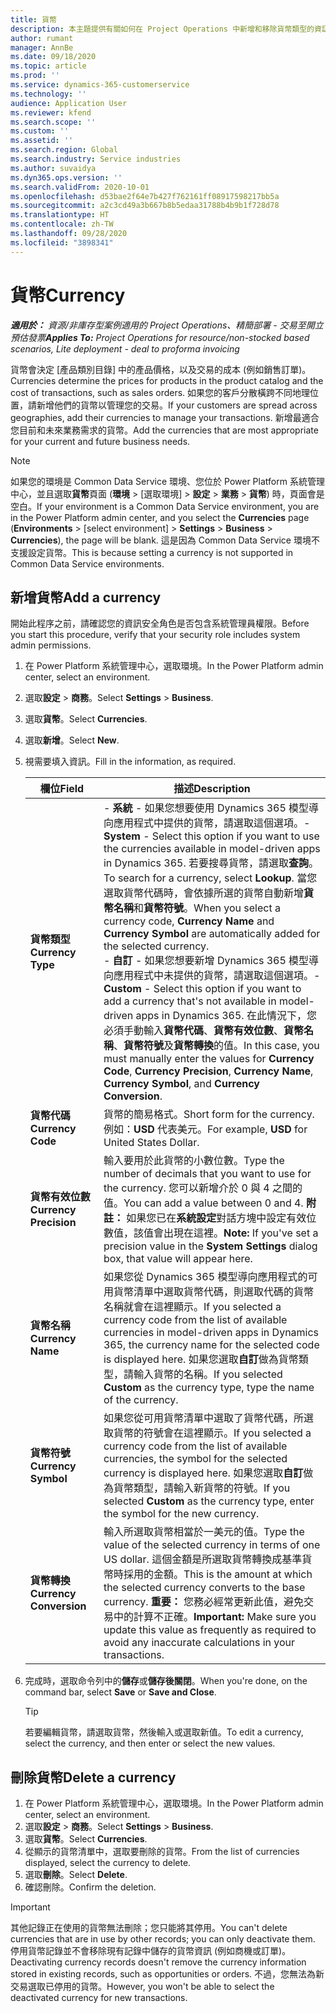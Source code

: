 ```yaml
---
title: 貨幣
description: 本主題提供有關如何在 Project Operations 中新增和移除貨幣類型的資訊。
author: rumant
manager: AnnBe
ms.date: 09/18/2020
ms.topic: article
ms.prod: ''
ms.service: dynamics-365-customerservice
ms.technology: ''
audience: Application User
ms.reviewer: kfend
ms.search.scope: ''
ms.custom: ''
ms.assetid: ''
ms.search.region: Global
ms.search.industry: Service industries
ms.author: suvaidya
ms.dyn365.ops.version: ''
ms.search.validFrom: 2020-10-01
ms.openlocfilehash: d53bae2f64e7b427f762161ff08917598217bb5a
ms.sourcegitcommit: a2c3cd49a3b667b8b5edaa31788b4b9b1f728d78
ms.translationtype: HT
ms.contentlocale: zh-TW
ms.lasthandoff: 09/28/2020
ms.locfileid: "3898341"
---
```

# <a name="currency"></a><span data-ttu-id="4e929-103">貨幣</span><span class="sxs-lookup"><span data-stu-id="4e929-103">Currency</span></span>

<span data-ttu-id="4e929-104">_**適用於：** 資源/非庫存型案例適用的 Project Operations、精簡部署 - 交易至開立預估發票_</span><span class="sxs-lookup"><span data-stu-id="4e929-104">_**Applies To:** Project Operations for resource/non-stocked based scenarios, Lite deployment - deal to proforma invoicing_</span></span>

<span data-ttu-id="4e929-105">貨幣會決定 [產品類別目錄] 中的產品價格，以及交易的成本 (例如銷售訂單)。</span><span class="sxs-lookup"><span data-stu-id="4e929-105">Currencies determine the prices for products in the product catalog and the cost of transactions, such as sales orders.</span></span> <span data-ttu-id="4e929-106">如果您的客戶分散橫跨不同地理位置，請新增他們的貨幣以管理您的交易。</span><span class="sxs-lookup"><span data-stu-id="4e929-106">If your customers are spread across geographies, add their currencies to manage your transactions.</span></span> <span data-ttu-id="4e929-107">新增最適合您目前和未來業務需求的貨幣。</span><span class="sxs-lookup"><span data-stu-id="4e929-107">Add the currencies that are most appropriate for your current and future business needs.</span></span>  

> [!NOTE]
> <span data-ttu-id="4e929-108">如果您的環境是 Common Data Service 環境、您位於 Power Platform 系統管理中心，並且選取**貨幣**頁面 (**環境** > [選取環境] > **設定** > **業務** > **貨幣**) 時，頁面會是空白。</span><span class="sxs-lookup"><span data-stu-id="4e929-108">If your environment is a Common Data Service environment, you are in the Power Platform admin center, and you select the **Currencies** page (**Environments** > [select environment] > **Settings** > **Business** > **Currencies**), the page will be blank.</span></span> <span data-ttu-id="4e929-109">這是因為 Common Data Service 環境不支援設定貨幣。</span><span class="sxs-lookup"><span data-stu-id="4e929-109">This is because setting a currency is not supported in Common Data Service environments.</span></span>

## <a name="add-a-currency"></a><span data-ttu-id="4e929-110">新增貨幣</span><span class="sxs-lookup"><span data-stu-id="4e929-110">Add a currency</span></span>  
<span data-ttu-id="4e929-111">開始此程序之前，請確認您的資訊安全角色是否包含系統管理員權限。</span><span class="sxs-lookup"><span data-stu-id="4e929-111">Before you start this procedure, verify that your security role includes system admin permissions.</span></span> 

1. <span data-ttu-id="4e929-112">在 Power Platform 系統管理中心，選取環境。</span><span class="sxs-lookup"><span data-stu-id="4e929-112">In the Power Platform admin center, select an environment.</span></span> 
2. <span data-ttu-id="4e929-113">選取**設定** > **商務**。</span><span class="sxs-lookup"><span data-stu-id="4e929-113">Select **Settings** > **Business**.</span></span>
3. <span data-ttu-id="4e929-114">選取**貨幣**。</span><span class="sxs-lookup"><span data-stu-id="4e929-114">Select **Currencies**.</span></span>  
4. <span data-ttu-id="4e929-115">選取**新增**。</span><span class="sxs-lookup"><span data-stu-id="4e929-115">Select **New**.</span></span>  
5. <span data-ttu-id="4e929-116">視需要填入資訊。</span><span class="sxs-lookup"><span data-stu-id="4e929-116">Fill in the information, as required.</span></span>  


   |          <span data-ttu-id="4e929-117">欄位</span><span class="sxs-lookup"><span data-stu-id="4e929-117">Field</span></span>          |                                                                                                                                                                                                                                                                                                                                                                            <span data-ttu-id="4e929-118">描述</span><span class="sxs-lookup"><span data-stu-id="4e929-118">Description</span></span>                                                                                                                                                                                                                                                                                                                                                                            |
   |-------------------------|-------------------------------------------------------------------------------------------------------------------------------------------------------------------------------------------------------------------------------------------------------------------------------------------------------------------------------------------------------------------------------------------------------------------------------------------------------------------------------------------------------------------------------------------------------------------------------------------------------------------------------------------------------------------------------------------------------------------------------------------------------------------|
   |    <span data-ttu-id="4e929-119">**貨幣類型**</span><span class="sxs-lookup"><span data-stu-id="4e929-119">**Currency Type**</span></span>    | <span data-ttu-id="4e929-120">- **系統** - 如果您想要使用 Dynamics 365 模型導向應用程式中提供的貨幣，請選取這個選項。</span><span class="sxs-lookup"><span data-stu-id="4e929-120">- **System** - Select this option if you want to use the currencies available in model-driven apps in Dynamics 365.</span></span> <span data-ttu-id="4e929-121">若要搜尋貨幣，請選取**查詢**。</span><span class="sxs-lookup"><span data-stu-id="4e929-121">To search for a currency,  select **Lookup**.</span></span> <span data-ttu-id="4e929-122">當您選取貨幣代碼時，會依據所選的貨幣自動新增**貨幣名稱**和**貨幣符號**。</span><span class="sxs-lookup"><span data-stu-id="4e929-122">When you select a currency code, **Currency Name** and **Currency Symbol** are automatically added for the selected currency.</span></span><br /><span data-ttu-id="4e929-123">- **自訂** - 如果您想要新增 Dynamics 365 模型導向應用程式中未提供的貨幣，請選取這個選項。</span><span class="sxs-lookup"><span data-stu-id="4e929-123">- **Custom** - Select this option if you want to add a currency that's not available in model-driven apps in Dynamics 365.</span></span> <span data-ttu-id="4e929-124">在此情況下，您必須手動輸入**貨幣代碼**、**貨幣有效位數**、**貨幣名稱**、**貨幣符號**及**貨幣轉換**的值。</span><span class="sxs-lookup"><span data-stu-id="4e929-124">In this case, you must manually enter the values for **Currency Code**, **Currency Precision**, **Currency Name**, **Currency Symbol**, and **Currency Conversion**.</span></span> |
   |    <span data-ttu-id="4e929-125">**貨幣代碼**</span><span class="sxs-lookup"><span data-stu-id="4e929-125">**Currency Code**</span></span>    |                                                                                                                                                                                                                                                                                                                                            <span data-ttu-id="4e929-126">貨幣的簡易格式。</span><span class="sxs-lookup"><span data-stu-id="4e929-126">Short form for the currency.</span></span> <span data-ttu-id="4e929-127">例如：**USD** 代表美元。</span><span class="sxs-lookup"><span data-stu-id="4e929-127">For example, **USD** for United States Dollar.</span></span>                                                                                                                                                                                                                                                                                                                                            |
   | <span data-ttu-id="4e929-128">**貨幣有效位數**</span><span class="sxs-lookup"><span data-stu-id="4e929-128">**Currency Precision**</span></span>  |                                                                                                                                                                                  <span data-ttu-id="4e929-129">輸入要用於此貨幣的小數位數。</span><span class="sxs-lookup"><span data-stu-id="4e929-129">Type the number of decimals that you want to use for the currency.</span></span>  <span data-ttu-id="4e929-130">您可以新增介於 0 與 4 之間的值。</span><span class="sxs-lookup"><span data-stu-id="4e929-130">You can add a value between 0 and 4.</span></span> <span data-ttu-id="4e929-131">**附註：** 如果您已在**系統設定**對話方塊中設定有效位數值，該值會出現在這裡。</span><span class="sxs-lookup"><span data-stu-id="4e929-131">**Note:**  If you've set a precision value in the **System Settings** dialog box, that value will appear here.</span></span>                                                                                                                                                                                  |
   |    <span data-ttu-id="4e929-132">**貨幣名稱**</span><span class="sxs-lookup"><span data-stu-id="4e929-132">**Currency Name**</span></span>    |                                                                                                                                                                                                                                         <span data-ttu-id="4e929-133">如果您從 Dynamics 365 模型導向應用程式的可用貨幣清單中選取貨幣代碼，則選取代碼的貨幣名稱就會在這裡顯示。</span><span class="sxs-lookup"><span data-stu-id="4e929-133">If you selected a currency code from the list of available currencies in model-driven apps in Dynamics 365, the currency name for the selected code is displayed here.</span></span> <span data-ttu-id="4e929-134">如果您選取**自訂**做為貨幣類型，請輸入貨幣的名稱。</span><span class="sxs-lookup"><span data-stu-id="4e929-134">If you selected **Custom** as the currency type, type the name of the currency.</span></span>                                                                                                                                                                                                                                          |
   |   <span data-ttu-id="4e929-135">**貨幣符號**</span><span class="sxs-lookup"><span data-stu-id="4e929-135">**Currency Symbol**</span></span>   |                                                                                                                                                                                                                                                                      <span data-ttu-id="4e929-136">如果您從可用貨幣清單中選取了貨幣代碼，所選取貨幣的符號會在這裡顯示。</span><span class="sxs-lookup"><span data-stu-id="4e929-136">If you selected a currency code from the list of available currencies, the symbol for the selected currency is displayed here.</span></span> <span data-ttu-id="4e929-137">如果您選取**自訂**做為貨幣類型，請輸入新貨幣的符號。</span><span class="sxs-lookup"><span data-stu-id="4e929-137">If you selected **Custom** as the currency type, enter the symbol for the new currency.</span></span>                                                                                                                                                                                                                                                                       |
   | <span data-ttu-id="4e929-138">**貨幣轉換**</span><span class="sxs-lookup"><span data-stu-id="4e929-138">**Currency Conversion**</span></span> |                                                                                                                                                                                                                                     <span data-ttu-id="4e929-139">輸入所選取貨幣相當於一美元的值。</span><span class="sxs-lookup"><span data-stu-id="4e929-139">Type the value of the selected currency in terms of one US dollar.</span></span> <span data-ttu-id="4e929-140">這個金額是所選取貨幣轉換成基準貨幣時採用的金額。</span><span class="sxs-lookup"><span data-stu-id="4e929-140">This is the amount at which the selected currency converts to the base currency.</span></span> <span data-ttu-id="4e929-141">**重要：** 您務必經常更新此值，避免交易中的計算不正確。</span><span class="sxs-lookup"><span data-stu-id="4e929-141">**Important:**  Make sure you update this value as frequently as required to avoid any inaccurate calculations in your transactions.</span></span>                                                                                                                                                                                                                                      |


6. <span data-ttu-id="4e929-142">完成時，選取命令列中的**儲存**或**儲存後關閉**。</span><span class="sxs-lookup"><span data-stu-id="4e929-142">When you're done, on the command bar, select **Save** or **Save and Close**.</span></span>  

   > [!TIP]
   >  <span data-ttu-id="4e929-143">若要編輯貨幣，請選取貨幣，然後輸入或選取新值。</span><span class="sxs-lookup"><span data-stu-id="4e929-143">To edit a currency, select the currency, and then enter or select the new values.</span></span>  

## <a name="delete-a-currency"></a><span data-ttu-id="4e929-144">刪除貨幣</span><span class="sxs-lookup"><span data-stu-id="4e929-144">Delete a currency</span></span>  

1. <span data-ttu-id="4e929-145">在 Power Platform 系統管理中心，選取環境。</span><span class="sxs-lookup"><span data-stu-id="4e929-145">In the Power Platform admin center, select an environment.</span></span> 
2. <span data-ttu-id="4e929-146">選取**設定** > **商務**。</span><span class="sxs-lookup"><span data-stu-id="4e929-146">Select **Settings** > **Business**.</span></span>
3. <span data-ttu-id="4e929-147">選取**貨幣**。</span><span class="sxs-lookup"><span data-stu-id="4e929-147">Select **Currencies**.</span></span>  
4. <span data-ttu-id="4e929-148">從顯示的貨幣清單中，選取要刪除的貨幣。</span><span class="sxs-lookup"><span data-stu-id="4e929-148">From the list of currencies displayed, select the currency to delete.</span></span>  
5. <span data-ttu-id="4e929-149">選取**刪除**。</span><span class="sxs-lookup"><span data-stu-id="4e929-149">Select **Delete**.</span></span>  
6. <span data-ttu-id="4e929-150">確認刪除。</span><span class="sxs-lookup"><span data-stu-id="4e929-150">Confirm the deletion.</span></span>  

> [!IMPORTANT]
>  <span data-ttu-id="4e929-151">其他記錄正在使用的貨幣無法刪除；您只能將其停用。</span><span class="sxs-lookup"><span data-stu-id="4e929-151">You can't delete currencies that are in use by other records; you can only deactivate them.</span></span> <span data-ttu-id="4e929-152">停用貨幣記錄並不會移除現有記錄中儲存的貨幣資訊 (例如商機或訂單)。</span><span class="sxs-lookup"><span data-stu-id="4e929-152">Deactivating currency records doesn't remove the currency information stored in existing records, such as opportunities or orders.</span></span> <span data-ttu-id="4e929-153">不過，您無法為新交易選取已停用的貨幣。</span><span class="sxs-lookup"><span data-stu-id="4e929-153">However, you won't be able to select the deactivated currency for new transactions.</span></span>  
